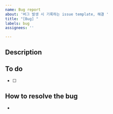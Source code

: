 ```yaml
---
name: Bug report
about: '버그 발생 시 기록하는 issue template, 해결 '
title: "[Bug] "
labels: bug
assignees: ''

---
```


<!-- 우리 모두가 보는 이슈입니다. 기분을 나쁘게 할 수 있는 말은 금지 됩니다! 바른 말 고운 말 쓰라 이 말이야. -->
## Description

## To do
- [ ] 
## How to resolve the bug
-
